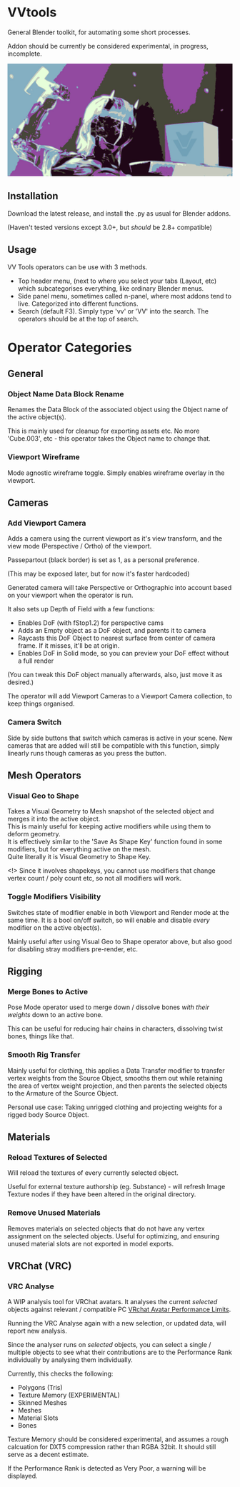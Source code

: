 # VVtools
General Blender toolkit, for automating some short processes. 

Addon should be currently be considered experimental, in progress, incomplete.

![](https://github.com/Vianvolaeus/VVtools/blob/assets/vv_tools_header.jpg)

## Installation
Download the latest release, and install the .py as usual for Blender addons. 
 
(Haven't tested versions except 3.0+, but *should* be 2.8+ compatible)

## Usage 

VV Tools operators can be use with 3 methods. 
- Top header menu, (next to where you select your tabs (Layout, etc) which subcategorises everything, like ordinary Blender menus.
- Side panel menu, sometimes called n-panel, where most addons tend to live. Categorized into different functions. 
- Search (default F3). Simply type 'vv' or 'VV' into the search. The operators should be at the top of search. 

# Operator Categories

## General

### Object Name Data Block Rename

Renames the Data Block of the associated object using the Object name of the active object(s).

This is mainly used for cleanup for exporting assets etc. No more 'Cube.003', etc - this operator takes the Object name to change that. 

### Viewport Wireframe

Mode agnostic wireframe toggle. 
Simply enables wireframe overlay in the viewport. 

## Cameras

### Add Viewport Camera
Adds a camera using the current viewport as it's view transform, and the view mode (Perspective / Ortho) of the viewport. 
  
Passepartout (black border) is set as 1, as a personal preference.  

(This may be exposed later, but for now it's faster hardcoded)  

Generated camera will take Perspective or Orthographic into account based on your viewport when the operator is run. 

It also sets up Depth of Field with a few functions: 

- Enables DoF (with fStop1.2) for perspective cams
- Adds an Empty object as a DoF object, and parents it to camera  
- Raycasts this DoF Object to nearest surface from center of camera frame. If it misses, it'll be at origin. 
- Enables DoF in Solid mode, so you can preview your DoF effect without a full render  


(You can tweak this DoF object manually afterwards, also, just move it as desired.)

The operator will add Viewport Cameras to a Viewport Camera collection, to keep things organised. 

### Camera Switch

Side by side buttons that switch which cameras is active in your scene. 
New cameras that are added will still be compatible with this function, simply linearly runs though cameras as you press the button. 

## Mesh Operators

### Visual Geo to Shape

Takes a Visual Geometry to Mesh snapshot of the selected object and merges it into the active object.  
This is mainly useful for keeping active modifiers while using them to deform geometry.   
It is effectively similar to the 'Save As Shape Key' function found in some modifiers, but for everything active on the mesh.  
Quite literally it is Visual Geometry to Shape Key.

<!> Since it involves shapekeys, you cannot use modifiers that change vertex count / poly count etc, so not all modifiers will work. 

### Toggle Modifiers Visibility

Switches state of modifier enable in both Viewport and Render mode at the same time. It is a bool on/off switch, so will enable and disable *every* modifier on the active object(s). 

Mainly useful after using Visual Geo to Shape operator above, but also good for disabling stray modifiers pre-render, etc. 


## Rigging

### Merge Bones to Active
Pose Mode operator used to merge down / dissolve bones *with their weights* down to an active bone.

This can be useful for reducing hair chains in characters, dissolving twist bones, things like that. 

### Smooth Rig Transfer

Mainly useful for clothing, this applies a Data Transfer modifier to transfer vertex weights from the Source Object, smooths them out while retaining the area of vertex weight projection, and then parents the selected objects to the Armature of the Source Object.

Personal use case: Taking unrigged clothing and projecting weights for a rigged body Source Object.

## Materials

### Reload Textures of Selected
Will reload the textures of every currently selected object. 

Useful for external texture authorship (eg. Substance) - will refresh Image Texture nodes if they have been altered in the original directory. 

### Remove Unused Materials
Removes materials on selected objects that do not have any vertex assignment on the selected objects. 
Useful for optimizing, and ensuring unused material slots are not exported in model exports. 

## VRChat (VRC)

### VRC Analyse
A WIP analysis tool for VRChat avatars. It analyses the current *selected* objects against relevant / compatible PC [VRchat Avatar Performance Limits](https://docs.vrchat.com/docs/avatar-performance-ranking-system#pc-limits).

Running the VRC Analyse again with a new selection, or updated data, will report new analysis.

Since the analyser runs on *selected* objects, you can select a single / multiple objects to see what their contributions are to the Performance Rank individually by analysing them individually. 

Currently, this checks the following:

- Polygons (Tris)
- Texture Memory (EXPERIMENTAL)
- Skinned Meshes 
- Meshes
- Material Slots
- Bones

Texture Memory should be considered experimental, and assumes a rough calcuation for DXT5 compression rather than RGBA 32bit. It should still serve as a decent estimate. 

If the Performance Rank is detected as Very Poor, a warning will be displayed. 
